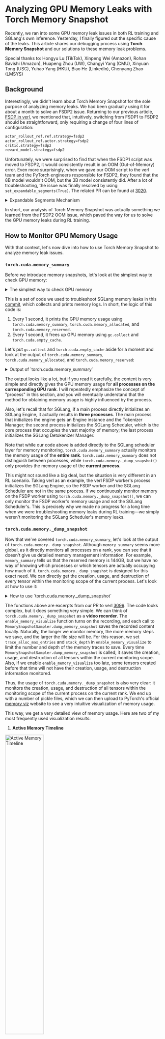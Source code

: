 # Analyzing GPU Memory Leaks with Torch Memory Snapshot

Recently, we ran into some GPU memory leak issues in both RL training and SGLang's own inference. Yesterday, I finally figured out the specific cause of the leaks. This article shares our debugging process using **Torch Memory Snapshot** and our solutions to these memory leak problems.

Special thanks to: Hongyu Lu (TikTok), Xinpeng Wei (Amazon), Rohan Bavishi (Amazon), Huapeng Zhou (UW), Changyi Yang (CMU), Xinyuan Tong (USC), Yuhao Yang (HKU), Biao He (LinkedIn), Chenyang Zhao (LMSYS)

## Background

Interestingly, we didn't learn about Torch Memory Snapshot for the sole purpose of analyzing memory leaks. We had been gradually using it for about a month to solve an FSDP2 issue. Returning to our previous article, [FSDP in verl](../../rlhf/sys-design/readme-2-en.md#fsdp-in-verl), we mentioned that, intuitively, switching from FSDP1 to FSDP2 should be straightforward, only requiring a change of four lines of configuration:

```bash
actor_rollout_ref.ref.strategy=fsdp2
actor_rollout_ref.actor.strategy=fsdp2
critic.strategy=fsdp2
reward_model.strategy=fsdp2
```

Unfortunately, we were surprised to find that when the FSDP1 script was moved to FSDP2, it would consistently result in an OOM (Out-of-Memory) error. Even more surprisingly, when we gave our OOM script to the verl team and the PyTorch engineers responsible for FSDP2, they found that the 8B model wouldn't OOM, but the 3B model consistently did. After a lot of troubleshooting, the issue was finally resolved by using `set_expandable_segments(True)`. The related PR can be found at [3020](https://github.com/volcengine/verl/pull/3020).

<details>
<summary>Expandable Segments Mechanism</summary>

`set_expandable_segments(True)` enables CUDA's expandable memory segment feature, which allows PyTorch to manage GPU memory more flexibly. Memory allocation on PyTorch's CUDA backend is primarily managed by the **CUDA caching allocator**. The allocator doesn't immediately return freed memory to the operating system; instead, it keeps it in an internal memory pool so that subsequent memory requests can be fulfilled quickly. This mechanism improves performance by reducing interactions with the CUDA API. The memory pool is essentially described by two concepts: **segment** and **block**.

1.  **Segments**: Segments are large, contiguous blocks of memory that PyTorch requests from the CUDA driver. These segments are the minimum unit of memory allocation, and all PyTorch tensors and data are stored within them. The sum of all allocated segments is what's referred to as **Reserved Memory**.
2.  **Blocks**: Each memory segment contains many smaller memory blocks. When PyTorch needs to allocate memory, it looks for a suitable free block within an existing segment. If it can't find one, it tries to request a new segment from the CUDA driver. The sum of all allocated blocks is the **Allocated Memory**.

By default, when PyTorch's caching allocator cannot find a large enough free block within the existing memory segments, it requests a new memory segment from the CUDA driver. The size of this new segment is dynamically determined based on the current memory requirements. However, this dynamic expansion mechanism can lead to memory fragmentation. Blocks left over from previously allocated segments may remain unused for a long time, especially when the PyTorch memory allocator frequently releases and requests large chunks of memory.

In FSDP, which defaults to the Zero3 strategy, all-gather operations are required during both the forward and backward passes. Each GPU node temporarily aggregates parameter shards from other nodes, which creates a large number of temporary tensors and significantly increases the demand for contiguous memory. In a traditional memory management model, if the caching allocator can't find a sufficiently large contiguous memory block to accommodate these large temporary tensors, it will immediately OOM. This happens even if the GPU has available memory, because the memory is fragmented and there isn't enough contiguous space for the new tensors.

`torch.cuda.memory._set_allocator_settings("expandable_segments:True")` switches PyTorch's memory management to a more flexible mode. When this feature is enabled, the caching allocator no longer just requests a completely new segment from the CUDA driver when it needs larger contiguous memory; it tries to expand an existing memory segment instead. This expansion mechanism allows PyTorch to rearrange its memory layout, expanding or merging scattered free memory blocks into larger contiguous blocks to satisfy the allocation needs of large temporary tensors.

</details>

In short, our analysis of Torch Memory Snapshot was actually something we learned from the FSDP2 OOM issue, which paved the way for us to solve the GPU memory leaks during RL training.

## How to Monitor GPU Memory Usage

With that context, let's now dive into how to use Torch Memory Snapshot to analyze memory leak issues.

### `torch.cuda.memory_summary`

Before we introduce memory snapshots, let's look at the simplest way to check GPU memory:

<details>
<summary>The simplest way to check GPU memory</summary>

```python
    @DynamicGradMode()
    def event_loop_overlap(self):
        """A scheduler loop that overlaps the CPU processing and GPU computation."""
        self.result_queue = deque()

        # Initialize memory log file
        if not hasattr(self, "_memory_log_file"):
            import datetime

            start_time = datetime.datetime.now().strftime("%Y%m%d_%H%M%S")
            self._memory_log_filename = f"{start_time}_memory_log.txt"
            self._memory_log_file = open(self._memory_log_filename, "w")
            self._memory_log_file.write(
                "timestamp,memory_summary,memory_allocated,memory_reserved\n"
            )
            self._memory_log_file.flush()

        while True:
            current_time = time.time()
            if (
                not hasattr(self, "_last_memory_log_time")
                or current_time - self._last_memory_log_time >= 1.0
            ):
                gc.collect()
                torch.cuda.empty_cache()

                # Get memory information
                memory_summary = torch.cuda.memory_summary(
                    device=self.gpu_id, abbreviated=True
                )
                memory_allocated = torch.cuda.memory_allocated()
                memory_reserved = torch.cuda.memory_reserved()

                # Convert to MB
                memory_allocated_mb = memory_allocated / (1024 * 1024)
                memory_reserved_mb = memory_reserved / (1024 * 1024)

                # Record timestamp
                timestamp = time.strftime("%Y-%m-%d %H:%M:%S", time.localtime())

                # Write to log file
                self._memory_log_file.write(
                    f"{timestamp},\"{memory_summary.replace(',', ';')}\",{memory_allocated_mb:.2f},{memory_reserved_mb:.2f}\n"
                )
                self._memory_log_file.flush()

                # Update time record
                self._last_memory_log_time = current_time

                # Also print to console (optional)
                print(f"[{timestamp}] Memory allocated: {memory_allocated_mb:.2f} MB")
                print(f"[{timestamp}] Memory reserved: {memory_reserved_mb:.2f} MB")
```

</details>

This is a set of code we used to troubleshoot SGLang memory leaks in this [commit](https://github.com/sgl-project/sglang/pull/9071/files#diff-c3b8cc39d10c245933a25aa9c2fd6397f6b31ed8d85c0ecbb926c1f42afdd178), which collects and prints memory logs. In short, the logic of this code is:

1.  Every 1 second, it prints the GPU memory usage using `torch.cuda.memory_summary`, `torch.cuda.memory_allocated`, and `torch.cuda.memory_reserved`.
2.  Every 1 second, it frees up GPU memory using `gc.collect` and `torch.cuda.empty_cache`.

Let's put `gc.collect` and `torch.cuda.empty_cache` aside for a moment and look at the output of `torch.cuda.memory_summary`, `torch.cuda.memory_allocated`, and `torch.cuda.memory_reserved`:

<details>
<summary>Output of `torch.cuda.memory_summary`</summary>

```bash
|===========================================================================|
|                  PyTorch CUDA memory summary, device ID 0                 |
|---------------------------------------------------------------------------|
|            CUDA OOMs: 0            |        cudaMalloc retries: 0         |
|===========================================================================|
|        Metric         | Cur Usage  | Peak Usage | Tot Alloc  | Tot Freed  |
|---------------------------------------------------------------------------|
| Allocated memory      | 184648 KiB | 192833 KiB | 258378 KiB |  73729 KiB |
|       from large pool | 184576 KiB | 192768 KiB | 254208 KiB |  69632 KiB |
|       from small pool |     72 KiB |   1060 KiB |   4170 KiB |   4097 KiB |
|---------------------------------------------------------------------------|
| Active memory         | 184648 KiB | 192833 KiB | 258378 KiB |  73729 KiB |
|       from large pool | 184576 KiB | 192768 KiB | 254208 KiB |  69632 KiB |
|       from small pool |     72 KiB |   1060 KiB |   4170 KiB |   4097 KiB |
|---------------------------------------------------------------------------|
| Requested memory      | 184648 KiB | 192832 KiB | 258376 KiB |  73728 KiB |
|       from large pool | 184576 KiB | 192768 KiB | 254208 KiB |  69632 KiB |
|       from small pool |     72 KiB |   1060 KiB |   4168 KiB |   4096 KiB |
|---------------------------------------------------------------------------|
| GPU reserved memory   | 235520 KiB | 235520 KiB | 235520 KiB |      0 B   |
|       from large pool | 233472 KiB | 233472 KiB | 233472 KiB |      0 B   |
|       from small pool |   2048 KiB |   2048 KiB |   2048 KiB |      0 B   |
|---------------------------------------------------------------------------|
| Non-releasable memory |  30391 KiB |  38607 KiB | 132985 KiB | 102594 KiB |
|       from large pool |  28416 KiB |  36608 KiB | 126848 KiB |  98432 KiB |
|       from small pool |   1975 KiB |   2040 KiB |   6137 KiB |   4162 KiB |
|---------------------------------------------------------------------------|
| Allocations           |      21    |      23    |      42    |      21    |
|       from large pool |      12    |      14    |      26    |      14    |
|       from small pool |       9    |      10    |      16    |       7    |
|---------------------------------------------------------------------------|
| Active allocs         |      21    |      23    |      42    |      21    |
|       from large pool |      12    |      14    |      26    |      14    |
|       from small pool |       9    |      10    |      16    |       7    |
|---------------------------------------------------------------------------|
| GPU reserved segments |      10    |      10    |      10    |       0    |
|       from large pool |       9    |       9    |       9    |       0    |
|       from small pool |       1    |       1    |       1    |       0    |
|---------------------------------------------------------------------------|
| Non-releasable allocs |       6    |       6    |      13    |       7    |
|       from large pool |       4    |       5    |      11    |       7    |
|       from small pool |       2    |       2    |       2    |       0    |
|---------------------------------------------------------------------------|
| Oversize allocations  |       0    |       0    |       0    |       0    |
|---------------------------------------------------------------------------|
| Oversize GPU segments |       0    |       0    |       0    |       0    |
|===========================================================================|
```

</details>

The output looks like a lot, but if you read it carefully, the content is very simple and directly gives the GPU memory usage for **all processes on the corresponding GPU rank**. I will repeatedly emphasize the concept of "process" in this section, and you will eventually understand that the method for obtaining memory usage is highly influenced by the process.

Also, let's recall that for SGLang, if a main process directly initializes an SGLang Engine, it actually results in **three processes**. The main process that initializes the engine gets an Engine instance and the Tokenizer Manager; the second process initializes the SGLang Scheduler, which is the core process that occupies the vast majority of memory; the last process initializes the SGLang Detokenizer Manager.

Note that while our code above is added directly to the SGLang scheduler layer for memory monitoring, `torch.cuda.memory_summary` actually monitors the memory usage of the **entire rank**. `torch.cuda.memory_summary` does not distinguish between processes, while `torch.cuda.memory._dump_snapshot()` only provides the memory usage of the **current process**.

This might not sound like a big deal, but the situation is very different in an RL scenario. Taking verl as an example, the verl FSDP worker's process initializes the SGLang Engine, so the FSDP worker and the SGLang Scheduler are not in the same process. If we continuously monitor memory on the FSDP worker using `torch.cuda.memory._dump_snapshot()`, we can only monitor the FSDP worker's memory usage and not the SGLang Scheduler's. This is precisely why we made no progress for a long time when we were troubleshooting memory leaks during RL training—we simply weren't monitoring the SGLang Scheduler's memory leaks.

### `torch.cuda.memory._dump_snapshot`

Now that we've covered `torch.cuda.memory_summary`, let's look at the output of `torch.cuda.memory._dump_snapshot`. Although `memory_summary` seems more global, as it directly monitors all processes on a rank, you can see that it doesn't give us detailed memory management information. For example, `memory_summary` tells us that the reserved memory is 144GB, but we have no way of knowing which processes or which tensors are actually occupying how much of it. `torch.cuda.memory._dump_snapshot` is designed for this exact need. We can directly get the creation, usage, and destruction of every tensor within the monitoring scope of the current process. Let's look at how to use it:

<details>
<summary>How to use `torch.cuda.memory._dump_snapshot`</summary>

```python
def enable_memory_visualize(
    trace_alloc_max_entries: int = 200_000,
    stack_depth: int = 32,
    context: str = "all",
    stacks: str = "all",
    devices=None,
    record_context: bool = True,
):
    """
    Enables memory history recording for CUDA allocations. This function
    should be called before any large-scale CUDA allocations. For DDP or
    multi-process setups, it must be called on each rank.

    Args:
        trace_alloc_max_entries (int): Maximum number of allocation entries
            to record.
        stack_depth (int): The depth of the call stack to capture for each
            allocation. (Supported by some PyTorch versions).
        context (str): The type of memory events to record.
            'alloc': records only allocation events.
            'state': records memory state changes.
            'all': records both.
        stacks (str): The type of call stacks to record.
            'python': records Python stacks.
            'cpp': records C++ stacks (available in some versions).
            'all': records both.
        devices (Union[int, list[int], None]): The device for which to enable
            memory history. `None` enables it for the current default device.
        record_context (bool): Whether to record context information for
            allocations. Required by older PyTorch versions.
    """
    # Memory history recording is CUDA-specific functionality
    if not is_cuda_available:
        logger.warning("[memory_visualize] Memory history recording is only available on CUDA devices")
        return

    f = get_torch_device().memory._record_memory_history
    params = set(inspect.signature(f).parameters.keys())

    def _one_call(dev_kw=None):
        kwargs = {}
        if "context" in params:
            kwargs["context"] = context
        if "stacks" in params:
            kwargs["stacks"] = stacks
        if "max_entries" in params:
            kwargs["max_entries"] = trace_alloc_max_entries
        elif "trace_alloc_max_entries" in params:
            kwargs["trace_alloc_max_entries"] = trace_alloc_max_entries
        if "stack_depth" in params:
            kwargs["stack_depth"] = stack_depth
        if dev_kw is not None:
            if "device" in params:
                kwargs["device"] = dev_kw
            elif "devices" in params:
                kwargs["devices"] = dev_kw if isinstance(dev_kw, list) else [dev_kw]
        if "record_context" in params:
            kwargs["record_context"] = record_context

        try:
            f(**kwargs)
            return "native", kwargs
        except TypeError:
            try:
                if "trace_alloc_max_entries" in params and "record_context" in params:
                    f(enabled=True, trace_alloc_max_entries=trace_alloc_max_entries, record_context=True)
                    return "legacy", {
                        "enabled": True,
                        "trace_alloc_max_entries": trace_alloc_max_entries,
                        "record_context": True,
                    }
                else:
                    f(enabled=True)
                    return "legacy-min", {"enabled": True}
            except Exception:
                raise

    if devices is None or isinstance(devices, str | int | torch.device):
        mode, used = _one_call(devices if devices is not None else None)
    else:
        mode, used = "multi-device", {}
        for d in list(devices):
            _mode, _used = _one_call(d)
            used[f"dev{d}"] = _used

    device = get_torch_device()
    if device.is_available():
        device.reset_peak_memory_stats()
        device.synchronize()

    rank = int(os.environ.get("RANK", "0") or 0)
    logger.info(f"[memory_visualize][rank {rank}] recording enabled ({mode}); args={used}")


class MemorySnapshotSampler:
    """
    A utility class that dumps GPU memory snapshots.
    This is useful for monitoring memory usage over a long-running process.

    The dumped files can be visualized with https://docs.pytorch.org/memory_viz

    Args:
        out_dir (str): The directory where the snapshots will be saved.
        tag (str): A tag for the snapshot filenames.
    """

    def __init__(self, out_dir: str = "./mem_snapshots", tag: str = "periodic"):
        self.out_dir = out_dir
        self.tag = tag

    def dump_memory_snapshot(self, out_dir: str = "./mem_snapshots", tag: str = "snapshot", sub_dir: str = None):
        """
        Generates a memory snapshot and saves it as a pickle file in a specified directory.
        The files are organized by timestamp in subdirectories, with all ranks' files
        placed in the same timestamp subdirectory.

        Args:
            out_dir (str): The directory where the snapshot file will be saved.
                The directory is created if it does not exist.
            tag (str): A string tag to prepend to the filename for easier identification.
            sub_dir (str): A subdirectory to place the snapshot file in.
        """
        if sub_dir is None:
            timestamp = datetime.now().strftime("%Y%m%d-%H%M")
            out_path = Path(out_dir) / timestamp
        else:
            out_path = Path(out_dir) / sub_dir
        out_path.mkdir(parents=True, exist_ok=True)

        # get the GPU rank on the current process
        rank = os.environ.get("RANK", "0")
        pid = os.getpid()
        # todo(chenyang): check wether we need to sync all ranks before dump
        fname = f"{tag}_rank{rank}_pid{pid}.pickle"
        path = out_path / fname

        device = get_torch_device()
        if not device.is_available():
            logger.warning("[memory_visualize] is only available on CUDA devices.")
            return
        try:
            device.synchronize()
            # Memory snapshot is CUDA-specific functionality
            device.memory._dump_snapshot(str(path))
            logger.info(f"[memory_visualize] dumped: {path}")
        except Exception as e:
            logger.info(f"[memory_visualize][warn] dump failed: {e}")
```

</details>

The functions above are excerpts from our PR to verl [3099](https://github.com/volcengine/verl/pull/3099). The code looks complex, but it does something very simple. We can think of `torch.cuda.memory._dump_snapshot` as a **video recorder**. The `enable_memory_visualize` function turns on the recording, and each call to `MemorySnapshotSampler.dump_memory_snapshot` saves the recorded content locally. Naturally, the longer we monitor memory, the more memory steps we save, and the larger the file size will be. For this reason, we set `trace_alloc_max_entries` and `stack_depth` in `enable_memory_visualize` to limit the number and depth of the memory traces to save. Every time `MemorySnapshotSampler.dump_memory_snapshot` is called, it saves the creation, usage, and destruction of all tensors within the current monitoring scope. Also, if we enable `enable_memory_visualize` too late, some tensors created before that time will not have their creation, usage, and destruction information monitored.

Thus, the usage of `torch.cuda.memory._dump_snapshot` is also very clear: it monitors the creation, usage, and destruction of all tensors within the monitoring scope of the current process on the current rank. We end up with a number of pickle files, which we can then upload to PyTorch's official [memory viz](https://pytorch.org/memory_viz) website to see a very intuitive visualization of memory usage.

This way, we get a very detailed view of memory usage. Here are two of my most frequently used visualization results:

1.  **Active Memory Timeline**

<img src="./pics/active-memory-timeline.png" alt="Active Memory Timeline" width="50%">

This chart has a lot of detail. First, we can observe the overall memory peak, which is roughly around 25GB. Additionally, we can clearly see many stages during our entire recording phase. Let me zoom in on a small part to look at a specific spike:

<img src="./pics/forward-1.png" alt="Active Memory Timeline" width="50%">

Observing this spike, we can check the stack below to see when the memory was allocated, the allocation process, and the specific size. Here, we can observe that the spike I've pointed to with an arrow actually comes from the verl FSDP forward pass. The specific stack is confidential and can't be disclosed.

A very interesting observation is that similar or identical memory blocks behave quite consistently when a memory snapshot is taken at different stages. For example, they have the same color, relative position, and size. For instance, we recorded a memory snapshot at the end of each training step in verl in [`examples/grpo_trainer/run_qwen2_5_vl-7b-sglang.sh`](https://www.google.com/search?q=%5Bhttps://github.com/volcengine/verl/blob/main/examples/grpo_trainer/run_qwen2_5_vl-7b-sglang.sh%5D\(https://github.com/volcengine/verl/blob/main/examples/grpo_trainer/run_qwen2_5_vl-7b-sglang.sh\)). We observed the memory stack at the end of steps 2, 3, and 4 and got the following three images:

<img src="./pics/step-2.png" alt="step-2" width="50%">
<img src="./pics/step-3.png" alt="step-3" width="50%">
<img src="./pics/step-4.png" alt="step-4" width="50%">

Let's look at step 2. We can see three large, contiguous memory blocks at 7.2GB, 7.6GB, and 7.8GB, each 512MB in size (checking the stack, these are actually optimizer states). Then, at step 3, the 512MB memory block at 7.2GB is still in the exact same spot, but the one at 7.6GB in step 2 has moved to 8.6GB. By step 4, this 512MB memory block has moved above 9.6GB. Based on our experience, these two memory blocks don't shift, but the very scattered memory blocks in between are the leaked content. Let's look at the stack specifically:

<details>
<summary>Stack for memory fragments</summary>

```bash
/usr/local/lib/python3.10/dist-packages/transformers/models/qwen2_vl/image_processing_qwen2_vl_fast.py:278:_preprocess
??:0:PyMethod_New
/usr/local/lib/python3.10/dist-packages/transformers/models/qwen2_vl/image_processing_qwen2_vl_fast.py:173:_preprocess_image_like_inputs
??:0:PyMethod_New
/usr/local/lib/python3.10/dist-packages/transformers/image_processing_utils_fast.py:659:preprocess
??:0:PyMethod_New
/usr/local/lib/python3.10/dist-packages/transformers/models/qwen2_vl/image_processing_qwen2_vl_fast.py:151:preprocess
??:0:PyMethod_New
/usr/local/lib/python3.10/dist-packages/transformers/image_processing_utils_fast.py:623:call
??:0:PyInit__datetime
/usr/local/lib/python3.10/dist-packages/transformers/models/qwen2_5_vl/processing_qwen2_5_vl.py:150:call
??:0:PyMethod_New
/usr/local/lib/python3.10/dist-packages/sglang/srt/multimodal/processors/base_processor.py:218:process_mm_data
??:0:PyMethod_New
/usr/local/lib/python3.10/dist-packages/sglang/srt/multimodal/processors/base_processor.py:540:_process_and_collect_mm_items
??:0:PyMethod_New
/usr/local/lib/python3.10/dist-packages/sglang/srt/multimodal/processors/base_processor.py:597:process_and_combine_mm_data
/usr/local/lib/python3.10/dist-packages/sglang/srt/multimodal/processors/qwen_vl.py:251:process_mm_data_async
/usr/local/lib/python3.10/dist-packages/sglang/srt/managers/tokenizer_manager.py:535:_tokenize_one_request
/usr/local/lib/python3.10/dist-packages/sglang/srt/managers/tokenizer_manager.py:832:_handle_batch_request
??:0:_PyUnicode_IsWhitespace
??:0:PyIter_Send
/usr/local/lib/python3.10/dist-packages/sglang/srt/managers/tokenizer_manager.py:486:generate_request

```

</details>

Clearly, we found the source of these fragments: the Qwen VL fast tokenizer is leaking.

Based on our discussion, you should now have some experience using `torch.cuda.memory._dump_snapshot`. We also used this information to upgrade the [SGLang version](https://github.com/volcengine/verl/pull/3183), which prevented the memory leak in the image processor.

2.  **Allocator State History**

Let's continue to the second visualization method, Allocator State History, which is slightly different from the Active Memory Timeline. We can see the specific memory status of the current process after each recorded event. As shown below:

<img src="./pics/stack.png" alt="step-4" width="50%">

The multicolored bars represent the actually allocated memory. Hovering over them shows the specific allocation time and line number, for example:

<details>
<summary>My previously mentioned optimizer state</summary>

```bash
b7f1ce3742000_0 518.8MiB (543956992 bytes) allocation (stream 0)
CUDACachingAllocator.cpp:0:c10::cuda::CUDACachingAllocator::Native::DeviceCachingAllocator::malloc(signed char, unsigned long, CUstream_st*)
python_torch_functions_0.cpp:0:torch::autograd::THPVariable_zeros_like(_object*, _object*, _object*)
/usr/local/lib/python3.10/dist-packages/torch/optim/adam.py:180:_init_group
/usr/local/lib/python3.10/dist-packages/torch/_dynamo/eval_frame.py:838:_fn
/usr/local/lib/python3.10/dist-packages/torch/optim/adam.py:236:step
/usr/local/lib/python3.10/dist-packages/torch/optim/optimizer.py:79:_use_grad
/usr/local/lib/python3.10/dist-packages/torch/optim/optimizer.py:485:wrapper
??:0:PyMethod_New
/usr/local/lib/python3.10/dist-packages/torch/optim/lr_scheduler.py:124:wrapper
/usr/local/lib/python3.10/dist-packages/verl/workers/actor/dp_actor.py:301:_optimizer_step
/usr/local/lib/python3.10/dist-packages/verl/workers/actor/dp_actor.py:496:update_policy
/usr/local/lib/python3.10/dist-packages/verl/utils/profiler/performance.py:118:log
??:0:PyMethod_New
/usr/local/lib/python3.10/dist-packages/verl/utils/profiler/performance.py:105:f
??:0:PyMethod_New
/usr/local/lib/python3.10/dist-packages/verl/workers/fsdp_workers.py:733:update_actor
/usr/local/lib/python3.10/dist-packages/verl/utils/profiler/nvtx_profile.py:180:wrapper
/usr/local/lib/python3.10/dist-packages/verl/single_controller/base/decorator.py:514:inner
??:0:PyMethod_New
/usr/local/lib/python3.10/dist-packages/verl/single_controller/ray/base.py:720:func
/usr/local/lib/python3.10/dist-packages/ray/util/tracing/tracing_helper.py:463:_resume_span
/usr/local/lib/python3.10/dist-packages/ray/_private/function_manager.py:689:actor_method_executor
_raylet.cpp:0:__pyx_pw_3ray_7_raylet_12execute_task_3function_executor(_object*, _object*, _object*)
```

</details>

The white blocks are **segments**, which, as we mentioned at the beginning, are reserved but not yet allocated memory. The more and more fragmented the segments are, the more severe the memory fragmentation, and the more likely you are to OOM.

-----

## Where Exactly Was the Memory Leaking?

**First, after we bumped the SGLang version, SGLang no longer has memory leak issues for either VLM or LLM. You can use SGLang-verl with confidence. You can refer to [our guide](https://www.google.com/search?q=https://github.com/zhaochenyang20/Awesome-ML-SYS-Tutorial/blob/main/rlhf/verl/multi-turn/release_log/latest_sglang.md) to enable it quickly.**

That said, I'd still like to share the specific cause of the leak:

The leak was actually in the **image processor** during the Rollout process. There was some fragmentation or a leak, and since our training scenario at the company is very complex, this, coupled with FSDP fragmentation, occasionally led to OOM issues. This brings us back to the code snippet I provided at the beginning:

<details>
<summary>Code for per-second memory cleanup on the SGLang Scheduler</summary>

```python
    @DynamicGradMode()
    def event_loop_overlap(self):
        """A scheduler loop that overlaps the CPU processing and GPU computation."""
        self.result_queue = deque()
        while True:
            current_time = time.time()
            if (
                not hasattr(self, "_last_memory_log_time")
                or current_time - self._last_memory_log_time >= 1.0
            ):
                gc.collect()
                torch.cuda.empty_cache()
```

</details>

I manually added the call to `gc.collect` and `torch.cuda.empty_cache` every second. Let's see what happens without it. The specific experimental data is in [PR 9071](https://github.com/sgl-project/sglang/pull/9071).

When I enabled the per-second memory cleanup with a high-intensity instruction load:

```bash
python -m sglang.bench_serving \
    --backend sglang-oai-chat \
    --dataset-name random-image \
    --num-prompts 500 \
    --random-image-num-images 3 \
    --random-image-resolution 720p \
    --random-input-len 512 \
    --random-output-len 512
```

We get the following curve showing memory usage over time:

<img src="./pics/with-gc.png" alt="Active Memory Timeline" width="50%">

We can see that because 500 requests were sent at the same time, the total memory on the rank suddenly increased by 30GB. This is reasonable because SGLang's `mem_static` parameter does not control the memory usage of the VLM's image processor; the memory usage set for VLM is meant to be lower than for LLM. Also, the image processor must process the images into tensors, which naturally occupies a lot of memory. What's really noteworthy is that after all the requests are processed, both the reserved and allocated memory return to around 145GB.

> Why 145GB? Because I used a B200, haha\! It's the first time I've ever gotten my hands on a B-card, but unfortunately, installing SGLang was a bit tricky, and I haven't tried running RL on it yet.

In any case, we can observe that with per-second memory cleanup, there are indeed no leaks. However, when I removed the memory cleanup part, the situation immediately changed:

<img src="./pics/without-gc.png" alt="Active Memory Timeline" width="50%">

Unfortunately, our **allocated** memory was cleaned up, but the **reserved** memory kept growing. This is what I mentioned earlier: the segments are being divided more and more, becoming more fragmented. Even though the blocks aren't growing, the memory in the Rollout phase is highly fragmented. In our company's complex multi-turn business, a single rollout request can contain multiple images. These fragments eventually prevent SGLang from allocating large, contiguous blocks of memory, leading to an OOM error during the rollout phase.

At this point, it sounds like a serious problem, but after talking with colleagues in the inference engine space, they mentioned it's normal for image processors, which aren't controlled by the inference engine, to have this kind of fragmentation or leaking. Our method of periodically cleaning up memory on the Scheduler is considered reasonable and common. Unfortunately, my proposed solution above of cleaning up every second comes with a significant performance penalty. If your RL training is also facing similar VLM memory leak issues, I believe there are a few solutions:

1.  Add a periodic memory cleanup mechanism, such as cleaning up every 10 seconds or every 10 requests.
2.  Directly lower the `mem_static` of the rollout engine, for example, from our typical 0.85 to 0.65.

The reason for solution 1 is already clearly explained by my graphs above. The reason for solution 2 is also worth noting: SGLang itself doesn't manage the image processor's memory, so SGLang's recommended `mem_static` parameter for VLM is lower than for LLM. For LLM, we usually set `mem_static` to 0.85, while for VLM, the recommendation might be 0.8. On the other hand, if you're using an SPMD strategy like verl for rollout, the `requests/worker` can be calculated (`train batch size * grpo group size / num workers`). If our calculation shows that `requests/worker` is not high to begin with, say below 20, then setting a larger `mem_static` and having more KV cache space doesn't significantly impact inference performance. Of course, for a more decoupled design like slime, the `requests/worker` on each rollout worker is not fixed, but it's still roughly the same, and we can estimate the average number of requests each worker handles.

Finally, I had suspected rollout fragmentation for a long time. I even referred to the `aggressive_empty_cache` function written by the verl team and submitted [PR 3136](https://github.com/volcengine/verl/pull/3136) for SGLang.

<details>
<summary>Implementation of `aggressive_empty_cache`</summary>

```python
def aggressive_empty_cache(force_sync: bool = True, max_retries: int = 3) -> None:
    """
    More aggressive GPU memory cleanup function, tries to release PyTorch reserved
    but unallocated memory.

    Args:
        force_sync: Whether to force device synchronization
        max_retries: Maximum number of retries
    """
    device = get_torch_device()
    if not device.is_available():
        return

    for attempt in range(max_retries):
        # Record memory status before cleanup
        before_reserved = device.memory_reserved()
        before_allocated = device.memory_allocated()

        # Run garbage collection
        gc.collect()

        # Clear PyTorch cache
        device.empty_cache()

        # Force synchronization (optional)
        if force_sync:
            device.synchronize()

        # Record memory status after cleanup
        after_reserved = device.memory_reserved()
        after_allocated = device.memory_allocated()

        # Calculate freed memory
        reserved_freed = before_reserved - after_reserved
        allocated_freed = before_allocated - after_allocated

        logger.info(
            f"Memory cleanup attempt {attempt + 1}: Freed {reserved_freed / 1024**3:.2f} GB reserved, "
            f"{allocated_freed / 1024**3:.2f} GB allocated"
        )

        # Stop retrying if little memory was freed
        if reserved_freed < 1024**3:  # less than 1GB
            break
```

</details>

This function is not much different from a direct call to `gc.collect` and `torch.cuda.empty_cache`, but it performs a synchronization during cleanup, making the cleanup more thorough. The function itself is correct, but my timing for calling it was wrong. Note that my call times in PR 3136 were:

```python
  async def wake_up(self):
        aggressive_empty_cache(force_sync=True)

    @GPUMemoryLogger(role="FSDPSGLangShardingManager exit", logger=logger)
    async def sleep(self):
        aggressive_empty_cache(force_sync=True)
```

We were only cleaning up memory when `SGLang's wake_up` and `sleep` functions were called within FSDP. This is problematic. SGLang is not in the same process as FSDP, and when we call `wake_up` and `sleep`, a new garbage allocator has already been swapped in, so it can't clean up the rollout memory fragments. After realizing this, we changed our approach to clean up memory at the end of the rollout. The problem was solved immediately.
